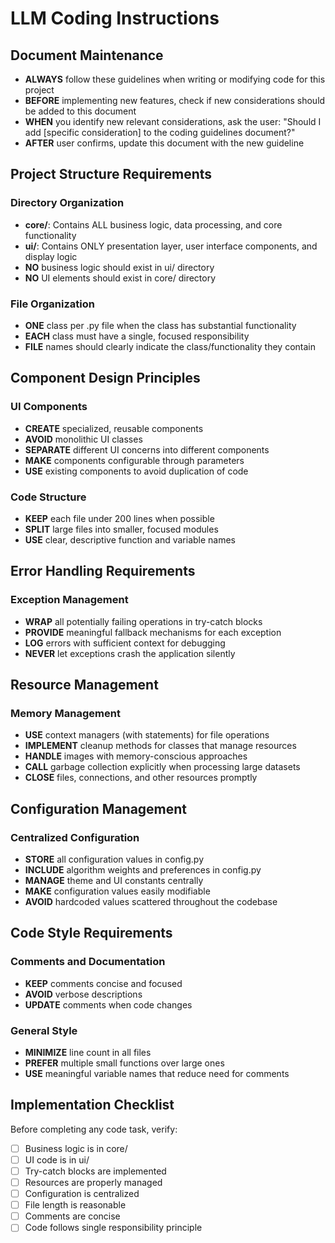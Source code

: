 # LLM Coding Instructions

## Document Maintenance
- **ALWAYS** follow these guidelines when writing or modifying code for this project
- **BEFORE** implementing new features, check if new considerations should be added to this document
- **WHEN** you identify new relevant considerations, ask the user: "Should I add [specific consideration] to the coding guidelines document?"
- **AFTER** user confirms, update this document with the new guideline

## Project Structure Requirements

### Directory Organization
- **core/**: Contains ALL business logic, data processing, and core functionality
- **ui/**: Contains ONLY presentation layer, user interface components, and display logic
- **NO** business logic should exist in ui/ directory
- **NO** UI elements should exist in core/ directory

### File Organization
- **ONE** class per .py file when the class has substantial functionality
- **EACH** class must have a single, focused responsibility
- **FILE** names should clearly indicate the class/functionality they contain

## Component Design Principles

### UI Components
- **CREATE** specialized, reusable components
- **AVOID** monolithic UI classes
- **SEPARATE** different UI concerns into different components
- **MAKE** components configurable through parameters
- **USE** existing components to avoid duplication of code


### Code Structure
- **KEEP** each file under 200 lines when possible
- **SPLIT** large files into smaller, focused modules
- **USE** clear, descriptive function and variable names

## Error Handling Requirements

### Exception Management
- **WRAP** all potentially failing operations in try-catch blocks
- **PROVIDE** meaningful fallback mechanisms for each exception
- **LOG** errors with sufficient context for debugging
- **NEVER** let exceptions crash the application silently

## Resource Management

### Memory Management
- **USE** context managers (with statements) for file operations
- **IMPLEMENT** cleanup methods for classes that manage resources
- **HANDLE** images with memory-conscious approaches
- **CALL** garbage collection explicitly when processing large datasets
- **CLOSE** files, connections, and other resources promptly

## Configuration Management

### Centralized Configuration
- **STORE** all configuration values in config.py
- **INCLUDE** algorithm weights and preferences in config.py
- **MANAGE** theme and UI constants centrally
- **MAKE** configuration values easily modifiable
- **AVOID** hardcoded values scattered throughout the codebase

## Code Style Requirements

### Comments and Documentation
- **KEEP** comments concise and focused
- **AVOID** verbose descriptions
- **UPDATE** comments when code changes

### General Style
- **MINIMIZE** line count in all files
- **PREFER** multiple small functions over large ones
- **USE** meaningful variable names that reduce need for comments

## Implementation Checklist

Before completing any code task, verify:
- [ ] Business logic is in core/
- [ ] UI code is in ui/
- [ ] Try-catch blocks are implemented
- [ ] Resources are properly managed
- [ ] Configuration is centralized
- [ ] File length is reasonable
- [ ] Comments are concise
- [ ] Code follows single responsibility principle